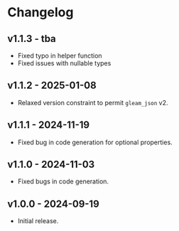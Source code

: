 # Changelog

## v1.1.3 - tba

- Fixed typo in helper function
- Fixed issues with nullable types

## v1.1.2 - 2025-01-08

- Relaxed version constraint to permit `gleam_json` v2.

## v1.1.1 - 2024-11-19

- Fixed bug in code generation for optional properties.

## v1.1.0 - 2024-11-03

- Fixed bugs in code generation.

## v1.0.0 - 2024-09-19

- Initial release.
